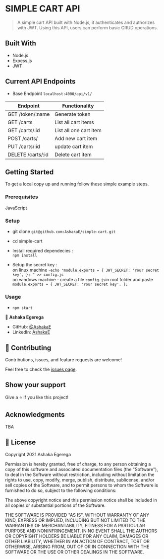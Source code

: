 # SIMPLE CART API

> A simple cart API built with Node.js, it authenticates and authorizes with JWT. Using this API, users can perform basic CRUD operations.

## Built With

- Node.js
- Expess.js
- JWT

## Current API Endpoints

- Base Endpoint `localhost:4000/api/v1/`

| Endpoint          | Functionality          |
| ----------------- | ---------------------- |
| GET /token/:name  | Generate token         |
| GET /carts        | List all cart items    |
| GET /carts/:id    | List all one cart item |
| POST /carts/      | Add new cart item      |
| PUT /carts/:id    | update cart item       |
| DELETE /carts/:id | Delete cart item       |

## Getting Started

To get a local copy up and running follow these simple example steps.

### Prerequisites

JavaScript

### Setup

- git clone `git@github.com:AshakaE/simple-cart.git`
- cd simple-cart

- Install required dependecies :<br>
  `npm install`

- Setup the secret key :<br>
  on linux machine -`echo "module.exports = { JWT_SECRET: 'Your secret key', }; " >> config.js`<br>
  on windows machine - create a file `config.js`in root folder and paste `module.exports = { JWT_SECRET: 'Your secret key', };` <br>

### Usage

- `npm start`<br>

👤 **Ashaka Egerega**

- GitHub: [@AshakaE](https://www.github.com/AshakaE/)
- LinkedIn: [AshakaE](https://www.linkedin.com/in/AshakaE/)

## 🤝 Contributing

Contributions, issues, and feature requests are welcome!

Feel free to check the [issues page](https://github.com/AshakaE/simple-cart/issues).

## Show your support

Give a ⭐️ if you like this project!

## Acknowledgments

TBA

## 📝 License

Copyright 2021 Ashaka Egerega

Permission is hereby granted, free of charge, to any person obtaining a copy of this software and associated documentation files (the "Software"), to deal in the Software without restriction, including without limitation the rights to use, copy, modify, merge, publish, distribute, sublicense, and/or sell copies of the Software, and to permit persons to whom the Software is furnished to do so, subject to the following conditions:

The above copyright notice and this permission notice shall be included in all copies or substantial portions of the Software.

THE SOFTWARE IS PROVIDED "AS IS", WITHOUT WARRANTY OF ANY KIND, EXPRESS OR IMPLIED, INCLUDING BUT NOT LIMITED TO THE WARRANTIES OF MERCHANTABILITY, FITNESS FOR A PARTICULAR PURPOSE AND NONINFRINGEMENT. IN NO EVENT SHALL THE AUTHORS OR COPYRIGHT HOLDERS BE LIABLE FOR ANY CLAIM, DAMAGES OR OTHER LIABILITY, WHETHER IN AN ACTION OF CONTRACT, TORT OR OTHERWISE, ARISING FROM, OUT OF OR IN CONNECTION WITH THE SOFTWARE OR THE USE OR OTHER DEALINGS IN THE SOFTWARE.
